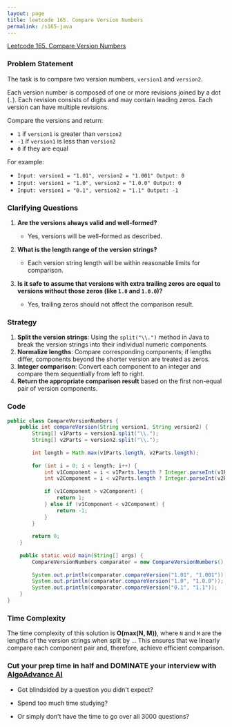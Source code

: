 ```yaml
---
layout: page
title: leetcode 165. Compare Version Numbers
permalink: /s165-java
---
```

[Leetcode 165. Compare Version Numbers](https://algoadvance.github.io/algoadvance/l165)
### Problem Statement

The task is to compare two version numbers, `version1` and `version2`. 

Each version number is composed of one or more revisions joined by a dot (`.`). Each revision consists of digits and may contain leading zeros. Each version can have multiple revisions.

Compare the versions and return:
- `1` if `version1` is greater than `version2`
- `-1` if `version1` is less than `version2`
- `0` if they are equal

For example:
- `Input: version1 = "1.01", version2 = "1.001" Output: 0`
- `Input: version1 = "1.0", version2 = "1.0.0" Output: 0`
- `Input: version1 = "0.1", version2 = "1.1" Output: -1`

### Clarifying Questions

1. **Are the versions always valid and well-formed?** 
   - Yes, versions will be well-formed as described.

2. **What is the length range of the version strings?**
   - Each version string length will be within reasonable limits for comparison.

3. **Is it safe to assume that versions with extra trailing zeros are equal to versions without those zeros (like `1.0` and `1.0.0`)?**
   - Yes, trailing zeros should not affect the comparison result.

### Strategy

1. **Split the version strings**: Using the `split("\\.")` method in Java to break the version strings into their individual numeric components.
2. **Normalize lengths**: Compare corresponding components; if lengths differ, components beyond the shorter version are treated as zeros.
3. **Integer comparison**: Convert each component to an integer and compare them sequentially from left to right.
4. **Return the appropriate comparison result** based on the first non-equal pair of version components.

### Code

```java
public class CompareVersionNumbers {
    public int compareVersion(String version1, String version2) {
        String[] v1Parts = version1.split("\\.");
        String[] v2Parts = version2.split("\\.");
        
        int length = Math.max(v1Parts.length, v2Parts.length);
        
        for (int i = 0; i < length; i++) {
            int v1Component = i < v1Parts.length ? Integer.parseInt(v1Parts[i]) : 0;
            int v2Component = i < v2Parts.length ? Integer.parseInt(v2Parts[i]) : 0;
            
            if (v1Component > v2Component) {
                return 1;
            } else if (v1Component < v2Component) {
                return -1;
            }
        }
        
        return 0;
    }
    
    public static void main(String[] args) {
        CompareVersionNumbers comparator = new CompareVersionNumbers();
        
        System.out.println(comparator.compareVersion("1.01", "1.001")); // Output: 0
        System.out.println(comparator.compareVersion("1.0", "1.0.0"));  // Output: 0
        System.out.println(comparator.compareVersion("0.1", "1.1"));    // Output: -1
    }
}
```

### Time Complexity

The time complexity of this solution is **O(max(N, M))**, where `N` and `M` are the lengths of the version strings when split by `.`. This ensures that we linearly compare each component pair and, therefore, achieve efficient comparison.


### Cut your prep time in half and DOMINATE your interview with [AlgoAdvance AI](https://algoAdvance.com)

- Got blindsided by a question you didn't expect?

- Spend too much time studying?

- Or simply don't have the time to go over all 3000 questions?

